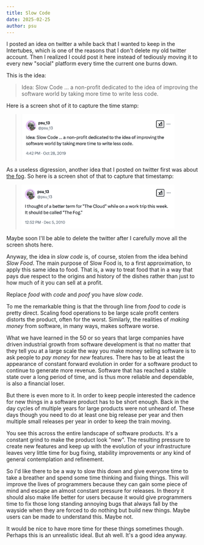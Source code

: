 ```yaml
---
title: Slow Code
date: 2025-02-25
author: psu
---
```


I posted an idea on twitter a while back that I wanted to keep in the Intertubes, which is
one of the reasons that I don't delete my old twitter account. Then I realized I could
post it here instead of tediously moving it to every new "social" platform every time the
current one burns down.

This is the idea:

> Idea: Slow Code ... a non-profit dedicated to the idea of improving the software world
> by taking more time to write less code.

Here is a screen shot of it to capture the time stamp:

> <a href="images/slow-code.png"><img src="images/slow-code.png" width=400></a>

As a useless digression, another idea that I posted on twitter first was about [the
fog](./to-the-fog.html). So here is a screen shot of that to capture that timestamp:

> <a href="images/the-fog.png"><img src="images/the-fog.png" width=400></a>

Maybe soon I'll be able to delete the twitter after I carefully move all the screen shots
here. 

Anyway, the idea in _slow code_ is, of course, stolen from the idea behind _Slow Food_.
The main purpose of Slow Food is, to a first approximation, to apply this same idea to
food. That is, a way to treat food that in a way that pays due respect to the origins and
history of the dishes rather than just to how much of it you can sell at a profit.

Replace _food_ with _code_ and _poof_ you have _slow code_.

To me the remarkable thing is that the through line from _food_ to _code_ is pretty
direct. Scaling food operations to be large scale profit centers distorts the product,
often for the worst. Similarly, the realities of _making money_ from software, in many
ways, makes software worse. 

What we have learned in the 50 or so years that large companies have driven industrial
growth from software development is that no matter that they tell you at a large scale the
way you make money selling software is to ask people to _pay money_ for _new_ features.
There has to be at least the appearance of constant forward evolution in order for a
software product to continue to generate more revenue. Software that has reached a stable
state over a long period of time, and is thus more reliable and dependable, is also a
financial loser.

But there is even more to it. In order to keep people interested the cadence for new
things in a software product has to be short enough. Back in the day cycles of multiple
years for large products were not unheard of. These days though you need to do at least
one big release per year and then multiple small releases per year in order to keep the
train moving.

You see this across the entire landscape of software products. It's a constant grind to
make the product look "new". The resulting pressure to create new features
and keep up with the evolution of your infrastructure leaves very little time for bug
fixing, stability improvements or any kind of general contemplation and refinement.

So I'd like there to be a way to slow this down and give everyone time to take a breather
and spend some time thinking and fixing things. This will improve the lives of programmers
because they can gain some piece of mind and escape an almost constant pressure for
releases. In theory it should also make life better for users because it would give
programmers time to fix those long standing annoying bugs that always fall by the wayside
when they are forced to do nothing but build new things. Maybe users can be made to
understand this. Maybe not.

It would be nice to have more time for these things sometimes though. Perhaps this is an
unrealistic ideal. But ah well. It's a good idea anyway.

